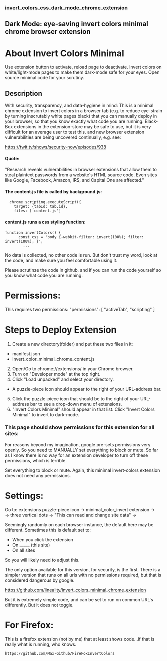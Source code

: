 ### invert_colors_css_dark_mode_chrome_extension
## Dark Mode: eye-saving invert colors minimal chrome browser extension

# About Invert Colors Minimal

Use extension button to activate, reload page to deactivate.
Invert colors on white/light-mode pages to make them dark-mode safe for your eyes. Open source minimal code for your scrutiny. 

## Description
With security, transparency, and data-hygiene in mind: 
This is a minimal chrome extension to invert colors in a browser tab
(e.g. to reduce eye-strain by turning inscrutably white pages black)
that you can manually deploy in your browser, so that you know
exactly what code you are running. Black-Box extensions in the 
extension-store may be safe to use, but it is very difficult for an average
user to test this.
and new browser extension vulnerabilities are being 
uncovered continually, e.g. see:

https://twit.tv/shows/security-now/episodes/938 

#### Quote:
"Research reveals vulnerabilities in browser extensions that allow them to steal plaintext passwords from a website's HTML source code. Even sites like Google, Facebook, Amazon, IRS, and Capital One are affected."


#### The content.js file is called by background.js:
```
  chrome.scripting.executeScript({
    target: {tabId: tab.id},
    files: ['content.js']
```

#### content.js runs a css styling function:
```
function invertColors() {
      const css = 'body {-webkit-filter: invert(100%); filter: invert(100%); }';
        ...
```

No data is collected, no other code is run. But don't trust my word,
look at the code, and make sure you feel comfortable using it.


Please scrutinze the code in github, and if you can
run the code yourself so you know what code you are running.

# Permissions:
This requires two permissions:
  "permissions": [
    "activeTab",
    "scripting"
  ]

# Steps to Deploy Extension
1. Create a new directory(folder) and put these two files in it:
- manifest.json
- invert_color_minimal_chrome_content.js  
2. Open/Go to chrome://extensions/ in your Chrome browser.
3. Turn on "Developer mode" at the top right.
4. Click "Load unpacked" and select your directory.
- A puzzle-piece icon should appear to the right of your URL-address bar. 
5. Click the puzzle-piece icon that should be to the right of your URL-address bar to see a drop-down menu of extensions.
6. "Invert Colors Minimal" should appear in that list. Click "Invert Colors Minimal" to invert to dark-mode.



### This page should show permissions for this extension for all sites:

For reasons beyond my imagination, google pre-sets permissions
very openly. So you need to MANUALLY set everything to block or mute.
So far as I know there is no way for an extension developer to
turn off these permissions, which is terrible. 

Set everything to block or mute. Again, this minimal invert-colors 
extension does not need any permissions.

# Settings: 
Go to: extensions puzzle-piece icon -> minimal_color_invert extension ->  
-> three vertical dots ->  "This can read and change site data" -> 

Seemingly randomly on each browser instance, the default here may be different.
Sometimes this is default set to: 
- When you click the extension
- On _____ (this site)
- On all sites

So you will likely need to adjust this.

The only option available for this version, for security, is the first.
There is a simpler version that runs on all urls with no permissions required,
but that is considered dangerous by google. 

https://github.com/lineality/invert_colors_minimal_chrome_extension 

But it is extremely simple code, and can be set to run on common URL's differently. But it does not toggle. 

# For Firefox:
This is a firefox extension (not by me) that at least shows
code...if that is really what is running, who knows.
```
https://github.com/Max-Github/FireFoxInvertColors
```
